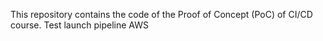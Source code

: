 This repository contains the code of the Proof of Concept (PoC) of CI/CD course.
Test launch pipeline AWS
